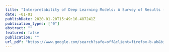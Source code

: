 ```yaml
---
title: "Interpretability of Deep Learning Models: A Survey of Results - Google Search"
date: -01-01
publishDate: 2020-01-20T15:49:16.487241Z
publication_types: ["0"]
abstract: ""
featured: false
publication: ""
url_pdf: "https://www.google.com/search?safe=off&client=firefox-b-ab&biw=1704&bih=947&ei=IhENXK2MDJH0kwXVuYvIDA&q=Interpretability+of+Deep+Learning+Models%3A+A+Survey+of+Results&oq=Interpretability+of+Deep+Learning+Models%3A+A+Survey+of+Results&gs_l=psy-ab.3..0.81144616.81144616..81145029...0.0..0.149.149.0j1......0....1j2..gws-wiz.4dGckcijDOs"
---
```


